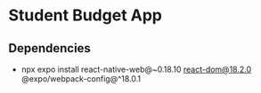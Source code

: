 # Student Budget App


## Dependencies

- npx expo install react-native-web@~0.18.10 react-dom@18.2.0 @expo/webpack-config@^18.0.1